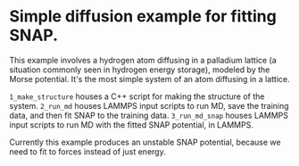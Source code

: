 # Simple diffusion example for fitting SNAP.

This example involves a hydrogen atom diffusing in a palladium lattice (a situation commonly seen in hydrogen energy storage), modeled by the Morse potential. It's the most simple system of an atom diffusing in a lattice.

`1_make_structure` houses a C++ script for making the structure of the system.
`2_run_md` houses LAMMPS input scripts to run MD, save the training data, and then fit SNAP to the training data.
`3_run_md_snap` houses LAMMPS input scripts to run MD with the fitted SNAP potential, in LAMMPS.

Currently this example produces an unstable SNAP potential, because we need to fit to forces instead of just energy.
